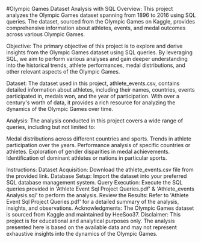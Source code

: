 #Olympic Games Dataset Analysis with SQL
Overview:
This project analyzes the Olympic Games dataset spanning from 1896 to 2016 using SQL queries. The dataset, sourced from the Olympic Games on Kaggle, provides comprehensive information about athletes, events, and medal outcomes across various Olympic Games.

Objective:
The primary objective of this project is to explore and derive insights from the Olympic Games dataset using SQL queries. By leveraging SQL, we aim to perform various analyses and gain deeper understanding into the historical trends, athlete performances, medal distributions, and other relevant aspects of the Olympic Games.

Dataset:
The dataset used in this project, athlete_events.csv, contains detailed information about athletes, including their names, countries, events participated in, medals won, and the year of participation. With over a century's worth of data, it provides a rich resource for analyzing the dynamics of the Olympic Games over time.

Analysis:
The analysis conducted in this project covers a wide range of queries, including but not limited to:

Medal distributions across different countries and sports.
Trends in athlete participation over the years.
Performance analysis of specific countries or athletes.
Exploration of gender disparities in medal achievements.
Identification of dominant athletes or nations in particular sports.

Instructions:
Dataset Acquisition: Download the athlete_events.csv file from the provided link.
Database Setup: Import the dataset into your preferred SQL database management system.
Query Execution: Execute the SQL queries provided in 'Athlete Event Sql Project Queries.pdf' & 'Athlete_events Analysis.sql' to perform the analysis.
Review the Results: Refer to 'Athlete Event Sql Project Queries.pdf' for a detailed summary of the analysis, insights, and observations.
Acknowledgments:
The Olympic Games dataset is sourced from Kaggle and maintained by HeeSoo37.
Disclaimer:
This project is for educational and analytical purposes only. The analysis presented here is based on the available data and may not represent exhaustive insights into the dynamics of the Olympic Games.

